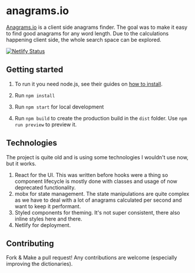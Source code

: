 # anagrams.io

[Anagrams.io](https://anagrams.io) is a client side anagrams finder. The goal was to make it easy to find good anagrams for any word length.
Due to the calculations happening client side, the whole search space can be explored.

[![Netlify Status](https://api.netlify.com/api/v1/badges/09b49293-2071-4ea9-b59a-dc569e40c53c/deploy-status)](https://app.netlify.com/sites/anagramsio/deploys)

## Getting started

1. To run it you need node.js, see their guides on [how to install](https://nodejs.dev/en/learn/how-to-install-nodejs/).

2. Run `npm install`

3. Run `npm start` for local development

4. Run `npm build` to create the production build in the `dist` folder. Use `npm run preview` to preview it.

## Technologies

The project is quite old and is using some technologies I wouldn't use now, but it works.

1. React for the UI. This was written before hooks were a thing so component lifecycle is mostly done with classes and usage of now deprecated functionality.
2. mobx for state management. The state manipulations are quite complex as we have to deal with a lot of anagrams calculated per second and want to keep it performant.
3. Styled components for theming. It's not super consistent, there also inline styles here and there.
4. Netlify for deployment.

## Contributing

Fork & Make a pull request! Any contributions are welcome (especially improving the dictionaries).
